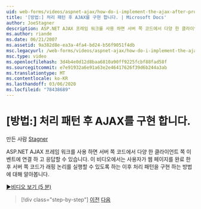 ```yaml
---
uid: web-forms/videos/aspnet-ajax/how-do-i-implement-the-ajax-after-processing-pattern
title: '[방법:] 처리 패턴 후 AJAX를 구현 합니다. | Microsoft Docs'
author: JoeStagner
description: ASP.NET AJAX 프레임 워크를 사용 하면 서버 쪽 코드에서 다양 한 클라이언트 쪽 이벤트에 연결 하 고 응답할 수 있습니다. 이 비디오에서는 Aft을 구현 하는 방법에 대해 알아봅니다.
ms.author: riande
ms.date: 06/21/2007
ms.assetid: 9a382d8e-ea3a-4fa4-bd24-b56f9051f4db
msc.legacyurl: /web-forms/videos/aspnet-ajax/how-do-i-implement-the-ajax-after-processing-pattern
msc.type: video
ms.openlocfilehash: 3d4b4e0d12d8baa6810a90ff9225fcbf88fad58f
ms.sourcegitcommit: e7e91932a6e91a63e2e46417626f39d6b244a3ab
ms.translationtype: MT
ms.contentlocale: ko-KR
ms.lasthandoff: 03/06/2020
ms.locfileid: "78438689"
---
```

# <a name="how-do-i-implement-the-ajax-after-processing-pattern"></a>[방법:] 처리 패턴 후 AJAX를 구현 합니다.

만든 사람 [Stagner](https://github.com/JoeStagner)

ASP.NET AJAX 프레임 워크를 사용 하면 서버 쪽 코드에서 다양 한 클라이언트 쪽 이벤트에 연결 하 고 응답할 수 있습니다. 이 비디오에서는 사용자가 웹 페이지를 완료 한 후 서버 쪽 코드가 래핑 논리를 실행할 수 있도록 하는 이후 처리 패턴을 구현 하는 방법에 대해 알아봅니다.

[&#9654;비디오 보기 (5 분)](https://channel9.msdn.com/Blogs/ASP-NET-Site-Videos/how-do-i-implement-the-ajax-after-processing-pattern)

> [!div class="step-by-step"]
> [이전](how-do-i-use-the-aspnet-ajax-history-control.md)
> [다음](how-do-i-update-multiple-regions-of-a-page-with-aspnet-ajax.md)
